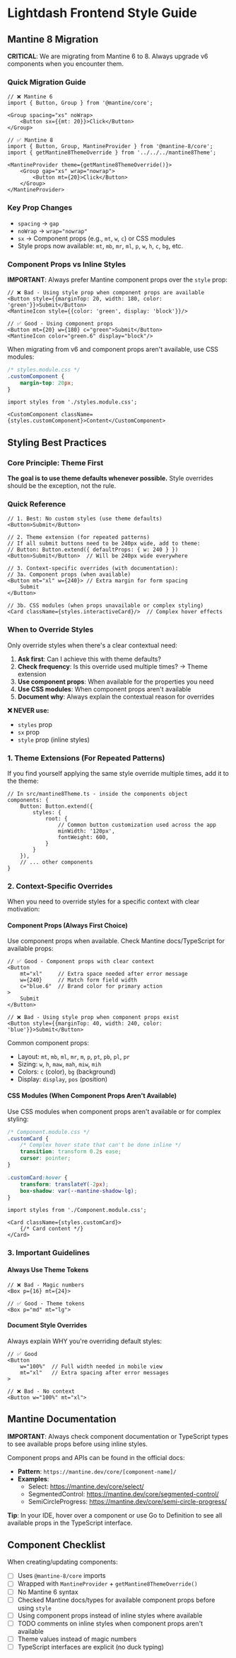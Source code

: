 # Lightdash Frontend Style Guide

## Mantine 8 Migration

**CRITICAL**: We are migrating from Mantine 6 to 8. Always upgrade v6 components when you encounter them.

### Quick Migration Guide

```tsx
// ❌ Mantine 6
import { Button, Group } from '@mantine/core';

<Group spacing="xs" noWrap>
    <Button sx={{mt: 20}}>Click</Button>
</Group>

// ✅ Mantine 8
import { Button, Group, MantineProvider } from '@mantine-8/core';
import { getMantine8ThemeOverride } from '../../../mantine8Theme';

<MantineProvider theme={getMantine8ThemeOverride()}>
    <Group gap="xs" wrap="nowrap">
        <Button mt={20}>Click</Button>
    </Group>
</MantineProvider>
```

### Key Prop Changes

- `spacing` → `gap`
- `noWrap` → `wrap="nowrap"`
- `sx` → Component props (e.g., `mt`, `w`, `c`) or CSS modules
- Style props now available: `mt`, `mb`, `mr`, `ml`, `p`, `w`, `h`, `c`, `bg`, etc.

### Component Props vs Inline Styles

**IMPORTANT**: Always prefer Mantine component props over the `style` prop:

```tsx
// ❌ Bad - Using style prop when component props are available
<Button style={{marginTop: 20, width: 180, color: 'green'}}>Submit</Button>
<MantineIcon style={{color: 'green', display: 'block'}}/>

// ✅ Good - Using component props
<Button mt={20} w={180} c="green">Submit</Button>
<MantineIcon color="green.6" display="block"/>
```

When migrating from v6 and component props aren't available, use CSS modules:

```css
/* styles.module.css */
.customComponent {
    margin-top: 20px;
}
```

```tsx
import styles from './styles.module.css';

<CustomComponent className={styles.customComponent}>Content</CustomComponent>
```

## Styling Best Practices

### Core Principle: Theme First

**The goal is to use theme defaults whenever possible.** Style overrides should be the exception, not the rule.

### Quick Reference

```tsx
// 1. Best: No custom styles (use theme defaults)
<Button>Submit</Button>

// 2. Theme extension (for repeated patterns)
// If all submit buttons need to be 240px wide, add to theme:
// Button: Button.extend({ defaultProps: { w: 240 } })
<Button>Submit</Button>  // Will be 240px wide everywhere

// 3. Context-specific overrides (with documentation):
// 3a. Component props (when available)
<Button mt="xl" w={240}> // Extra margin for form spacing
    Submit
</Button>

// 3b. CSS modules (when props unavailable or complex styling)
<Card className={styles.interactiveCard}/>  // Complex hover effects
```

### When to Override Styles

Only override styles when there's a clear contextual need:

1. **Ask first**: Can I achieve this with theme defaults?
2. **Check frequency**: Is this override used multiple times? → Theme extension
3. **Use component props**: When available for the properties you need
4. **Use CSS modules**: When component props aren't available
5. **Document why**: Always explain the contextual reason for overrides

**❌ NEVER use:**
- `styles` prop
- `sx` prop
- `style` prop (inline styles)

### 1. Theme Extensions (For Repeated Patterns)

If you find yourself applying the same style override multiple times, add it to the theme:

```tsx
// In src/mantine8Theme.ts - inside the components object
components: {
    Button: Button.extend({
        styles: {
            root: {
                // Common button customization used across the app
                minWidth: '120px',
                fontWeight: 600,
            }
        }
    }),
    // ... other components
}
```

### 2. Context-Specific Overrides

When you need to override styles for a specific context with clear motivation:

#### Component Props (Always First Choice)

Use component props when available. Check Mantine docs/TypeScript for available props:

```tsx
// ✅ Good - Component props with clear context
<Button
    mt="xl"     // Extra space needed after error message
    w={240}     // Match form field width
    c="blue.6"  // Brand color for primary action
>
    Submit
</Button>

// ❌ Bad - Using style prop when component props exist
<Button style={{marginTop: 40, width: 240, color: 'blue'}}>Submit</Button>
```

Common component props:

- Layout: `mt`, `mb`, `ml`, `mr`, `m`, `p`, `pt`, `pb`, `pl`, `pr`
- Sizing: `w`, `h`, `maw`, `mah`, `miw`, `mih`
- Colors: `c` (color), `bg` (background)
- Display: `display`, `pos` (position)


#### CSS Modules (When Component Props Aren't Available)

Use CSS modules when component props aren't available or for complex styling:

```css
/* Component.module.css */
.customCard {
    /* Complex hover state that can't be done inline */
    transition: transform 0.2s ease;
    cursor: pointer;
}

.customCard:hover {
    transform: translateY(-2px);
    box-shadow: var(--mantine-shadow-lg);
}
```

```tsx
import styles from './Component.module.css';

<Card className={styles.customCard}>
    {/* Card content */}
</Card>
```

### 3. Important Guidelines

#### Always Use Theme Tokens

```tsx
// ❌ Bad - Magic numbers
<Box p={16} mt={24}>

// ✅ Good - Theme tokens
<Box p="md" mt="lg">
```

#### Document Style Overrides

Always explain WHY you're overriding default styles:

```tsx
// ✅ Good
<Button 
    w="100%"  // Full width needed in mobile view
    mt="xl"   // Extra spacing after error messages
>

// ❌ Bad - No context
<Button w="100%" mt="xl">
```

## Mantine Documentation

**IMPORTANT**: Always check component documentation or TypeScript types to see available props before using inline
styles.

Component props and APIs can be found in the official docs:

- **Pattern**: `https://mantine.dev/core/[component-name]/`
- **Examples**:
    - Select: https://mantine.dev/core/select/
    - SegmentedControl: https://mantine.dev/core/segmented-control/
    - SemiCircleProgress: https://mantine.dev/core/semi-circle-progress/

**Tip**: In your IDE, hover over a component or use Go to Definition to see all available props in the TypeScript
interface.

## Component Checklist

When creating/updating components:

- [ ] Uses `@mantine-8/core` imports
- [ ] Wrapped with `MantineProvider` + `getMantine8ThemeOverride()`
- [ ] No Mantine 6 syntax
- [ ] Checked Mantine docs/types for available component props before using `style`
- [ ] Using component props instead of inline styles where available
- [ ] TODO comments on inline styles when component props aren't available
- [ ] Theme values instead of magic numbers
- [ ] TypeScript interfaces are explicit (no duck typing)